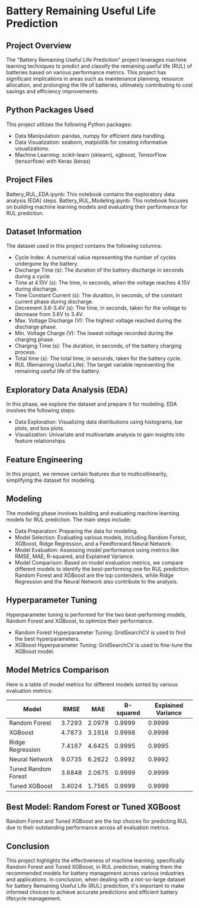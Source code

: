# Battery Remaining Useful Life Prediction

## Project Overview
The "Battery Remaining Useful Life Prediction" project leverages machine learning techniques to predict and classify the remaining useful life (RUL) of batteries based on various performance metrics. This project has significant implications in areas such as maintenance planning, resource allocation, and prolonging the life of batteries, ultimately contributing to cost savings and efficiency improvements.

## Python Packages Used
This project utilizes the following Python packages:
- Data Manipulation: pandas, numpy for efficient data handling.
- Data Visualization: seaborn, matplotlib for creating informative visualizations.
- Machine Learning: scikit-learn (sklearn), xgboost, TensorFlow (tensorflow) with Keras (keras)

## Project Files
Battery_RUL_EDA.ipynb: This notebook contains the exploratory data analysis (EDA) steps.
Battery_RUL_Modeling.ipynb: This notebook focuses on building machine learning models and evaluating their performance for RUL prediction.

## Dataset Information
The dataset used in this project contains the following columns:
- Cycle Index: A numerical value representing the number of cycles undergone by the battery.
- Discharge Time (s): The duration of the battery discharge in seconds during a cycle.
- Time at 4.15V (s): The time, in seconds, when the voltage reaches 4.15V during discharge.
- Time Constant Current (s): The duration, in seconds, of the constant current phase during discharge.
- Decrement 3.6-3.4V (s): The time, in seconds, taken for the voltage to decrease from 3.6V to 3.4V.
- Max. Voltage Discharge (V): The highest voltage reached during the discharge phase.
- Min. Voltage Charge (V): The lowest voltage recorded during the charging phase.
- Charging Time (s): The duration, in seconds, of the battery charging process.
- Total time (s): The total time, in seconds, taken for the battery cycle.
- RUL (Remaining Useful Life): The target variable representing the remaining useful life of the battery.

## Exploratory Data Analysis (EDA)
In this phase, we explore the dataset and prepare it for modeling. EDA involves the following steps:
- Data Exploration: Visualizing data distributions using histograms, bar plots, and box plots.
- Visualization: Univariate and multivariate analysis to gain insights into feature relationships.

## Feature Engineering
In this project, we remove certain features due to multicollinearity, simplifying the dataset for modeling.

## Modeling
The modeling phase involves building and evaluating machine learning models for RUL prediction. The main steps include:
- Data Preparation: Preparing the data for modeling.
- Model Selection: Evaluating various models, including Random Forest, XGBoost, Ridge Regression, and a Feedforward Neural Network.
- Model Evaluation: Assessing model performance using metrics like RMSE, MAE, R-squared, and Explained Variance.
- Model Comparison: Based on model evaluation metrics, we compare different models to identify the best-performing one for RUL prediction. Random Forest and XGBoost are the top contenders, while Ridge Regression and the Neural Network also contribute to the analysis.

## Hyperparameter Tuning
Hyperparameter tuning is performed for the two best-performing models, Random Forest and XGBoost, to optimize their performance.
- Random Forest Hyperparameter Tuning: GridSearchCV is used to find the best hyperparameters.
- XGBoost Hyperparameter Tuning: GridSearchCV is used to fine-tune the XGBoost model.

## Model Metrics Comparison
Here is a table of model metrics for different models sorted by various evaluation metrics:

|      Model            |    RMSE    |     MAE    | R-squared  | Explained Variance |
|-----------------------|------------|------------|------------|--------------------|
| Random Forest         | 3.7293     | 2.0978     | 0.9999     | 0.9999             |
| XGBoost               | 4.7873     | 3.1916     | 0.9998     | 0.9998             |
| Ridge Regression      | 7.4167     | 4.6425     | 0.9995     | 0.9995             |
| Neural Network        | 9.0735     | 6.2622     | 0.9992     | 0.9992             |
| Tuned Random Forest   | 3.6848     | 2.0675     | 0.9999     | 0.9999             |
| Tuned XGBoost         | 3.4024     | 1.7565     | 0.9999     | 0.9999             |

## Best Model: Random Forest or Tuned XGBoost
Random Forest and Tuned XGBoost are the top choices for predicting RUL due to their outstanding performance across all evaluation metrics.

## Conclusion
This project highlights the effectiveness of machine learning, specifically Random Forest and Tuned XGBoost, in RUL prediction, making them the recommended models for battery management across various industries and applications. In conclusion, when dealing with a not-so-large dataset for battery Remaining Useful Life (RUL) prediction, it's important to make informed choices to achieve accurate predictions and efficient battery lifecycle management. 
